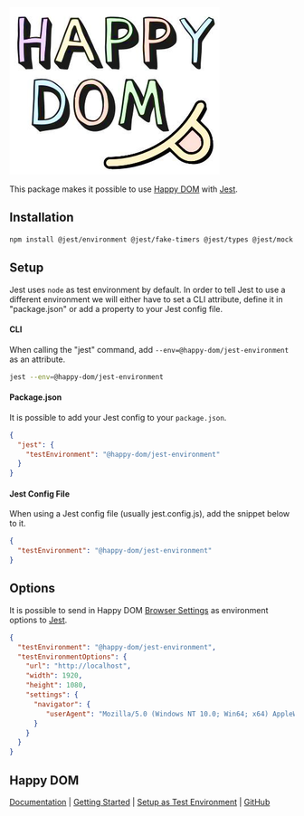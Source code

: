 ![Happy DOM Logo](https://github.com/capricorn86/happy-dom/raw/master/docs/happy-dom-logo.jpg)

This package makes it possible to use [Happy DOM](https://github.com/capricorn86/happy-dom) with [Jest](https://jestjs.io/).

## Installation

```bash
npm install @jest/environment @jest/fake-timers @jest/types @jest/mock @jest/util @happy-dom/jest-environment --save-dev
```

## Setup

Jest uses `node` as test environment by default. In order to tell Jest to use a different environment we will either have to set a CLI attribute, define it in "package.json" or add a property to your Jest config file.

#### CLI

When calling the "jest" command, add `--env=@happy-dom/jest-environment` as an attribute.

```bash
jest --env=@happy-dom/jest-environment
```

#### Package.json

It is possible to add your Jest config to your `package.json`.

```json
{
  "jest": {
    "testEnvironment": "@happy-dom/jest-environment"
  }
}
```

#### Jest Config File

When using a Jest config file (usually jest.config.js), add the snippet below to it.

```json
{
  "testEnvironment": "@happy-dom/jest-environment"
}
```

## Options

It is possible to send in Happy DOM [Browser Settings](https://github.com/capricorn86/happy-dom/wiki/IOptionalBrowserSettings) as environment options to [Jest](https://jestjs.io/).

```json
{
  "testEnvironment": "@happy-dom/jest-environment",
  "testEnvironmentOptions": {
    "url": "http://localhost",
    "width": 1920,
    "height": 1080,
    "settings": {
      "navigator": {
         "userAgent": "Mozilla/5.0 (Windows NT 10.0; Win64; x64) AppleWebKit/537.36 (KHTML, like Gecko) Chrome/58.0.3029.110 Safari/537.36"
      }
    }
  }
}
```

## Happy DOM

[Documentation](https://github.com/capricorn86/happy-dom/wiki/) | [Getting Started](https://github.com/capricorn86/happy-dom/wiki/Getting-started) | [Setup as Test Environment](https://github.com/capricorn86/happy-dom/wiki/Setup-as-Test-Environment) | [GitHub](https://github.com/capricorn86/happy-dom/)
